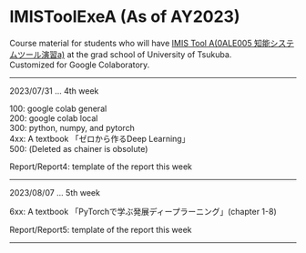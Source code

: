 # IMISToolExeA (As of AY2023)  

Course material for students who will have [IMIS Tool A(0ALE005 知能システムツール演習a)](https://kdb.tsukuba.ac.jp/syllabi/2023/0ALE005/jpn/) at the grad school of University of Tsukuba.  
Customized for Google Colaboratory.  

---
2023/07/31 ... 4th week  

100: google colab general  
200: google colab local  
300: python, numpy, and pytorch  
4xx: A textbook 「ゼロから作るDeep Learning」  
500: (Deleted as chainer is obsolute)  

Report/Report4: template of the report this week

---
2023/08/07 ... 5th week  

6xx: A textbook 「PyTorchで学ぶ発展ディープラーニング」(chapter 1-8)

Report/Report5: template of the report this week  

---
